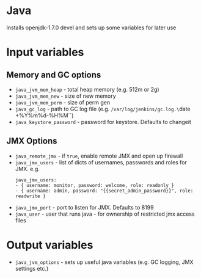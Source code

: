 # Java

Installs openjdk-1.7.0 devel and sets up some variables for later
use

# Input variables

## Memory and GC options
* `java_jvm_mem_heap` - total heap memory (e.g. 512m or 2g)
* `java_jvm_mem_new` - size of new memory
* `java_jvm_mem_perm` - size of perm gen
* `java_gc_log` - path to GC log file (e.g. `/var/log/jenkins/gc.log.\`date +%Y%m%d-%H%M\``)
* `java_keystore_password` - password for keystore. Defaults to changeit

## JMX Options

* `java_remote_jmx` - if `true`, enable remote JMX and open up firewall
* `java_jmx_users` - list of dicts of usernames, passwords and roles for JMX. e.g.
  ```
  java_jmx_users:
  - { username: monitor, password: welcome, role: readonly }
  - { username: admin, password: "{{secret_admin_password}}", role: readwrite }
  ```
* `java_jmx_port` - port to listen for JMX. Defaults to 8199
* `java_user` - user that runs java - for ownership of restricted jmx access files

# Output variables

* `java_jvm_options` - sets up useful java variables (e.g. GC logging, JMX settings etc.)
